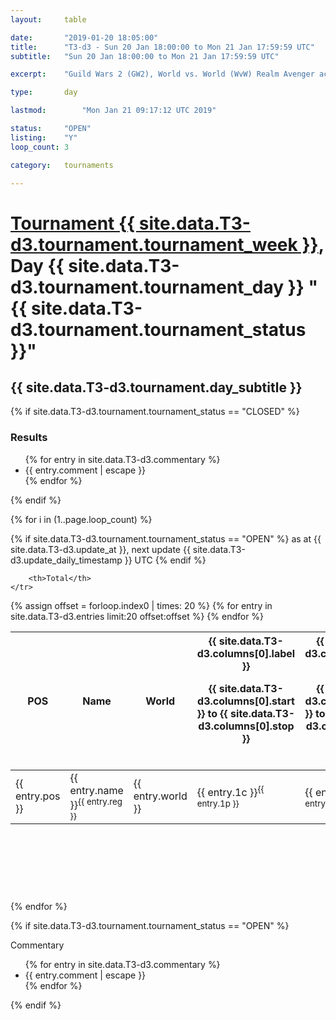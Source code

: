 ```yaml
---
layout: 	table

date: 		"2019-01-20 18:05:00"
title: 		"T3-d3 - Sun 20 Jan 18:00:00 to Mon 21 Jan 17:59:59 UTC"
subtitle: 	"Sun 20 Jan 18:00:00 to Mon 21 Jan 17:59:59 UTC"

excerpt:    "Guild Wars 2 (GW2), World vs. World (WvW) Realm Avenger achivement Tournament. \"Every Kill Counts\""

type:       day

lastmod: 		"Mon Jan 21 09:17:12 UTC 2019"

status:     "OPEN"
listing:    "Y"
loop_count: 3

category: 	tournaments

---
```

<div class="table_header">
    <h1><a href="{{ site.data.T3-d3.tournament.week_url }}">Tournament {{ site.data.T3-d3.tournament.tournament_week }}</a>, Day {{ site.data.T3-d3.tournament.tournament_day }} "{{ site.data.T3-d3.tournament.tournament_status }}"</h1>
    <h2>{{ site.data.T3-d3.tournament.day_subtitle }}</h2> 
</div>

{% if site.data.T3-d3.tournament.tournament_status == "CLOSED" %} 
<div class="commentary">
  <h3>Results</h3>
  <ul>
    {% for entry in site.data.T3-d3.commentary %}
    <li class="commentary_list">{{ entry.comment | escape }}</li>
    {% endfor %}
  </ul>
</div>
{% endif %}


{% for i in (1..page.loop_count) %}

{% if site.data.T3-d3.tournament.tournament_status == "OPEN" %} 
<span class="table_nextupdate">as at {{ site.data.T3-d3.update_at }}, next update {{ site.data.T3-d3.update_daily_timestamp }} UTC</span> 
{% endif %}

<table class="day_table">
  <colgroup>
    <col style="width:18px">
    <col style="width:55px">
    <col style="width:55px">
    <col style="width:12px">
    <col style="width:12px">
    <col style="width:12px">
    <col style="width:12px">
    <col style="width:12px">
    <col style="width:12px">
    <col style="width:12px">
    <col style="width:12px">
    <col style="width:12px">
    <col style="width:12px">
    <col style="width:12px">
    <col style="width:12px">
    <col style="width:12px">
    <col style="width:12px">
    <col style="width:12px">
    <col style="width:12px">
    <col style="width:12px">
    <col style="width:12px">
    <col style="width:12px">
    <col style="width:12px">
    <col style="width:12px">
    <col style="width:12px">
    <col style="width:12px">
    <col style="width:12px">
    <col style="width:18px">
  </colgroup>  
  <thead>
    <tr>
        <th>POS</th>
        <th class="AlignLeft">Name</th>
        <th class="AlignLeft">World</th>

<th><div class="label">{{ site.data.T3-d3.columns[0].label }}<p class="onhover">{{ site.data.T3-d3.columns[0].start }} to {{ site.data.T3-d3.columns[0].stop }}</p></div>​</th>
<th><div class="label">{{ site.data.T3-d3.columns[1].label }}<p class="onhover">{{ site.data.T3-d3.columns[1].start }} to {{ site.data.T3-d3.columns[1].stop }}</p></div>​</th>
<th><div class="label">{{ site.data.T3-d3.columns[2].label }}<p class="onhover">{{ site.data.T3-d3.columns[2].start }} to {{ site.data.T3-d3.columns[2].stop }}</p></div>​</th>
<th><div class="label">{{ site.data.T3-d3.columns[3].label }}<p class="onhover">{{ site.data.T3-d3.columns[3].start }} to {{ site.data.T3-d3.columns[3].stop }}</p></div>​</th>
<th><div class="label">{{ site.data.T3-d3.columns[4].label }}<p class="onhover">{{ site.data.T3-d3.columns[4].start }} to {{ site.data.T3-d3.columns[4].stop }}</p></div>​</th>
<th><div class="label">{{ site.data.T3-d3.columns[5].label }}<p class="onhover">{{ site.data.T3-d3.columns[5].start }} to {{ site.data.T3-d3.columns[5].stop }}</p></div>​</th>
<th><div class="label">{{ site.data.T3-d3.columns[6].label }}<p class="onhover">{{ site.data.T3-d3.columns[6].start }} to {{ site.data.T3-d3.columns[6].stop }}</p></div>​</th>
<th><div class="label">{{ site.data.T3-d3.columns[7].label }}<p class="onhover">{{ site.data.T3-d3.columns[7].start }} to {{ site.data.T3-d3.columns[7].stop }}</p></div>​</th>
<th><div class="label">{{ site.data.T3-d3.columns[8].label }}<p class="onhover">{{ site.data.T3-d3.columns[8].start }} to {{ site.data.T3-d3.columns[8].stop }}</p></div>​</th>
<th><div class="label">{{ site.data.T3-d3.columns[9].label }}<p class="onhover">{{ site.data.T3-d3.columns[9].start }} to {{ site.data.T3-d3.columns[9].stop }}</p></div>​</th>
<th><div class="label">{{ site.data.T3-d3.columns[10].label }}<p class="onhover">{{ site.data.T3-d3.columns[10].start }} to {{ site.data.T3-d3.columns[10].stop }}</p></div>​</th>

<th><div class="label">{{ site.data.T3-d3.columns[11].label }}<p class="onhover">{{ site.data.T3-d3.columns[11].start }} to {{ site.data.T3-d3.columns[11].stop }}</p></div>​</th>
<th><div class="label">{{ site.data.T3-d3.columns[12].label }}<p class="onhover">{{ site.data.T3-d3.columns[12].start }} to {{ site.data.T3-d3.columns[12].stop }}</p></div>​</th>
<th><div class="label">{{ site.data.T3-d3.columns[13].label }}<p class="onhover">{{ site.data.T3-d3.columns[13].start }} to {{ site.data.T3-d3.columns[13].stop }}</p></div>​</th>
<th><div class="label">{{ site.data.T3-d3.columns[14].label }}<p class="onhover">{{ site.data.T3-d3.columns[14].start }} to {{ site.data.T3-d3.columns[14].stop }}</p></div>​</th>
<th><div class="label">{{ site.data.T3-d3.columns[15].label }}<p class="onhover">{{ site.data.T3-d3.columns[15].start }} to {{ site.data.T3-d3.columns[15].stop }}</p></div>​</th>
<th><div class="label">{{ site.data.T3-d3.columns[16].label }}<p class="onhover">{{ site.data.T3-d3.columns[16].start }} to {{ site.data.T3-d3.columns[16].stop }}</p></div>​</th>
<th><div class="label">{{ site.data.T3-d3.columns[17].label }}<p class="onhover">{{ site.data.T3-d3.columns[17].start }} to {{ site.data.T3-d3.columns[17].stop }}</p></div>​</th>
<th><div class="label">{{ site.data.T3-d3.columns[18].label }}<p class="onhover">{{ site.data.T3-d3.columns[18].start }} to {{ site.data.T3-d3.columns[18].stop }}</p></div>​</th>
<th><div class="label">{{ site.data.T3-d3.columns[19].label }}<p class="onhover">{{ site.data.T3-d3.columns[19].start }} to {{ site.data.T3-d3.columns[19].stop }}</p></div>​</th>
<th><div class="label">{{ site.data.T3-d3.columns[20].label }}<p class="onhover">{{ site.data.T3-d3.columns[20].start }} to {{ site.data.T3-d3.columns[20].stop }}</p></div>​</th>

<th><div class="label">{{ site.data.T3-d3.columns[21].label }}<p class="onhover">{{ site.data.T3-d3.columns[21].start }} to {{ site.data.T3-d3.columns[21].stop }}</p></div>​</th>
<th><div class="label">{{ site.data.T3-d3.columns[22].label }}<p class="onhover">{{ site.data.T3-d3.columns[22].start }} to {{ site.data.T3-d3.columns[22].stop }}</p></div>​</th>
<th><div class="label">{{ site.data.T3-d3.columns[23].label }}<p class="onhover">{{ site.data.T3-d3.columns[23].start }} to {{ site.data.T3-d3.columns[23].stop }}</p></div>​</th>

        <th>Total</th>
    </tr>
  </thead>
  {% assign offset = forloop.index0 | times: 20 %}
<tbody>
{% for entry in site.data.T3-d3.entries limit:20 offset:offset %}
  <tr>
    <td class="pl{{ entry.pos }}">{{ entry.pos }}</td>
    <td class="AlignLeft">{{ entry.name }}<sup>{{ entry.reg }}</sup></td>
    <td class="AlignLeft">{{ entry.world }}</td>
    <td class="pl{{ entry.1p }}">{{ entry.1c }}<sup>{{ entry.1p }}</sup></td>
    <td class="pl{{ entry.2p }}">{{ entry.2c }}<sup>{{ entry.2p }}</sup></td>
    <td class="pl{{ entry.3p }}">{{ entry.3c }}<sup>{{ entry.3p }}</sup></td>
    <td class="pl{{ entry.4p }}">{{ entry.4c }}<sup>{{ entry.4p }}</sup></td>
    <td class="pl{{ entry.5p }}">{{ entry.5c }}<sup>{{ entry.5p }}</sup></td>
    <td class="pl{{ entry.6p }}">{{ entry.6c }}<sup>{{ entry.6p }}</sup></td>
    <td class="pl{{ entry.7p }}">{{ entry.7c }}<sup>{{ entry.7p }}</sup></td>
    <td class="pl{{ entry.8p }}">{{ entry.8c }}<sup>{{ entry.8p }}</sup></td>
    <td class="pl{{ entry.9p }}">{{ entry.9c }}<sup>{{ entry.9p }}</sup></td>
    <td class="pl{{ entry.10p }}">{{ entry.10c }}<sup>{{ entry.10p }}</sup></td>
    <td class="pl{{ entry.11p }}">{{ entry.11c }}<sup>{{ entry.11p }}</sup></td>
    <td class="pl{{ entry.12p }}">{{ entry.12c }}<sup>{{ entry.12p }}</sup></td>
    <td class="pl{{ entry.13p }}">{{ entry.13c }}<sup>{{ entry.13p }}</sup></td>
    <td class="pl{{ entry.14p }}">{{ entry.14c }}<sup>{{ entry.14p }}</sup></td>
    <td class="pl{{ entry.15p }}">{{ entry.15c }}<sup>{{ entry.15p }}</sup></td>
    <td class="pl{{ entry.16p }}">{{ entry.16c }}<sup>{{ entry.16p }}</sup></td>
    <td class="pl{{ entry.17p }}">{{ entry.17c }}<sup>{{ entry.17p }}</sup></td>
    <td class="pl{{ entry.18p }}">{{ entry.18c }}<sup>{{ entry.18p }}</sup></td>
    <td class="pl{{ entry.19p }}">{{ entry.19c }}<sup>{{ entry.19p }}</sup></td>
    <td class="pl{{ entry.20p }}">{{ entry.20c }}<sup>{{ entry.20p }}</sup></td>
    <td class="pl{{ entry.21p }}">{{ entry.21c }}<sup>{{ entry.21p }}</sup></td>
    <td class="pl{{ entry.22p }}">{{ entry.22c }}<sup>{{ entry.22p }}</sup></td>
    <td class="pl{{ entry.23p }}">{{ entry.23c }}<sup>{{ entry.23p }}</sup></td>
    <td class="pl{{ entry.24p }}">{{ entry.24c }}<sup>{{ entry.24p }}</sup></td>
    <td>{{ entry.total }}</td>
  </tr>
{% endfor %}  
</tbody>
</table>
<div class="leaderboard">
  <script async src="//pagead2.googlesyndication.com/pagead/js/adsbygoogle.js"></script>
  <!-- 728x90 -->
  <ins class="adsbygoogle"
       style="display:inline-block;width:728px;height:90px"
       data-ad-client="ca-pub-3274917281288240"
       data-ad-slot="3870538733"></ins>
  <script>
  (adsbygoogle = window.adsbygoogle || []).push({});
  </script>    
</div>
<br />
{% endfor %}

{% if site.data.T3-d3.tournament.tournament_status == "OPEN" %} 
<div class="commentary">
  <span class="commentary_title">Commentary</span>
  <ul>
    {% for entry in site.data.T3-d3.commentary %}
    <li class="commentary_list">{{ entry.comment | escape }}</li>
    {% endfor %}
  </ul>
</div>
{% endif %}


